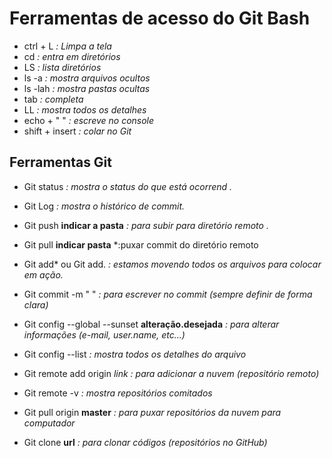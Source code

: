 # Ferramentas de acesso do Git Bash

- ctrl + L *: Limpa a tela*
- cd *: entra em diretórios*
- LS *: lista diretórios*
- ls -a *: mostra arquivos ocultos*
- ls -lah *: mostra pastas ocultas*
- tab *: completa*
- LL *: mostra todos os detalhes*
- echo + " "  *: escreve no console*
- shift + insert *: colar no Git*

## Ferramentas Git 

- Git status *: mostra o status do que está ocorrend .* 

- Git Log *: mostra o histórico de commit.*
- Git push **indicar a pasta** *: para subir para diretório remoto .*
- Git pull **indicar pasta** *:puxar commit do diretório remoto 
- Git add* ou Git add. *: estamos movendo todos os arquivos para colocar em ação.*
- Git commit -m " " *: para escrever no commit (sempre definir de forma clara)*
- Git config --global --sunset **alteração.desejada** *: para alterar informações (e-mail, user.name, etc...)*
- Git config --list *: mostra todos os detalhes do arquivo*
- Git remote add origin *link* *: para adicionar a nuvem (repositório remoto)* 
- Git remote -v *: mostra repositórios comitados*
- Git pull origin **master** *: para puxar repositórios da nuvem para computador*
- Git clone **url** *: para clonar códigos (repositórios no GitHub)*
